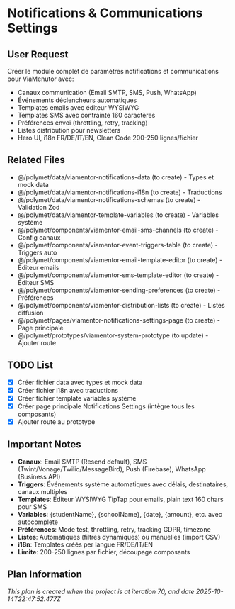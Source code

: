 # Notifications & Communications Settings

## User Request
Créer le module complet de paramètres notifications et communications pour ViaMenutor avec:
- Canaux communication (Email SMTP, SMS, Push, WhatsApp)
- Événements déclencheurs automatiques
- Templates emails avec éditeur WYSIWYG
- Templates SMS avec contrainte 160 caractères
- Préférences envoi (throttling, retry, tracking)
- Listes distribution pour newsletters
- Hero UI, i18n FR/DE/IT/EN, Clean Code 200-250 lignes/fichier

## Related Files
- @/polymet/data/viamentor-notifications-data (to create) - Types et mock data
- @/polymet/data/viamentor-notifications-i18n (to create) - Traductions
- @/polymet/data/viamentor-notifications-schemas (to create) - Validation Zod
- @/polymet/data/viamentor-template-variables (to create) - Variables système
- @/polymet/components/viamentor-email-sms-channels (to create) - Config canaux
- @/polymet/components/viamentor-event-triggers-table (to create) - Triggers auto
- @/polymet/components/viamentor-email-template-editor (to create) - Éditeur emails
- @/polymet/components/viamentor-sms-template-editor (to create) - Éditeur SMS
- @/polymet/components/viamentor-sending-preferences (to create) - Préférences
- @/polymet/components/viamentor-distribution-lists (to create) - Listes diffusion
- @/polymet/pages/viamentor-notifications-settings-page (to create) - Page principale
- @/polymet/prototypes/viamentor-system-prototype (to update) - Ajouter route

## TODO List
- [x] Créer fichier data avec types et mock data
- [x] Créer fichier i18n avec traductions
- [x] Créer fichier template variables système
- [x] Créer page principale Notifications Settings (intègre tous les composants)
- [x] Ajouter route au prototype

## Important Notes
- **Canaux**: Email SMTP (Resend default), SMS (Twint/Vonage/Twilio/MessageBird), Push (Firebase), WhatsApp (Business API)
- **Triggers**: Événements système automatiques avec délais, destinataires, canaux multiples
- **Templates**: Éditeur WYSIWYG TipTap pour emails, plain text 160 chars pour SMS
- **Variables**: {studentName}, {schoolName}, {date}, {amount}, etc. avec autocomplete
- **Préférences**: Mode test, throttling, retry, tracking GDPR, timezone
- **Listes**: Automatiques (filtres dynamiques) ou manuelles (import CSV)
- **i18n**: Templates créés per langue FR/DE/IT/EN
- **Limite**: 200-250 lignes par fichier, découpage composants
  
## Plan Information
*This plan is created when the project is at iteration 70, and date 2025-10-14T22:47:52.477Z*
